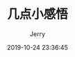 ---
layout:     post
title:      "几点小感悟"
subtitle:   ""
date: 2019-10-24 23:36:45
header-img: ""
author:     "Jerry"
catalog: true
tags:
    - 随笔
---